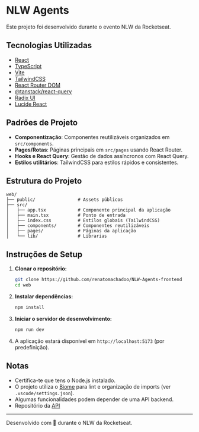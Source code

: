 # NLW Agents

Este projeto foi desenvolvido durante o evento NLW da Rocketseat.

## Tecnologias Utilizadas
- [React](https://react.dev/)
- [TypeScript](https://www.typescriptlang.org/)
- [Vite](https://vitejs.dev/)
- [TailwindCSS](https://tailwindcss.com/)
- [React Router DOM](https://reactrouter.com/)
- [@tanstack/react-query](https://tanstack.com/query/latest)
- [Radix UI](https://www.radix-ui.com/)
- [Lucide React](https://lucide.dev/)

## Padrões de Projeto
- **Componentização**: Componentes reutilizáveis organizados em `src/components`.
- **Pages/Rotas**: Páginas principais em `src/pages` usando React Router.
- **Hooks e React Query**: Gestão de dados assíncronos com React Query.
- **Estilos utilitários**: TailwindCSS para estilos rápidos e consistentes.

## Estrutura do Projeto
```
web/
├── public/                # Assets públicos
├── src/
│   ├── app.tsx            # Componente principal da aplicação
│   ├── main.tsx           # Ponto de entrada
│   ├── index.css          # Estilos globais (TailwindCSS)
│   ├── components/        # Componentes reutilizáveis
│   ├── pages/             # Páginas da aplicação
│   └── lib/               # Librarias
```

## Instruções de Setup
1. **Clonar o repositório:**
   ```bash
   git clone https://github.com/renatomachadoo/NLW-Agents-frontend
   cd web
   ```
2. **Instalar dependências:**
   ```bash
   npm install
   ```
3. **Iniciar o servidor de desenvolvimento:**
   ```bash
   npm run dev
   ```
4. A aplicação estará disponível em `http://localhost:5173` (por predefinição).

## Notas
- Certifica-te que tens o Node.js instalado.
- O projeto utiliza o [Biome](https://biomejs.dev/) para lint e organização de imports (ver `.vscode/settings.json`).
- Algumas funcionalidades podem depender de uma API backend.
- Repositório da [API](https://github.com/renatomachadoo/NLW-Agents-backend)

---
Desenvolvido com 💜 durante o NLW da Rocketseat. 